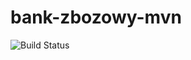 # bank-zbozowy-mvn
![Build Status](https://github.com/s2lw/bank-zbozowy-mvn/actions/workflows/ci.yml/badge.svg)
